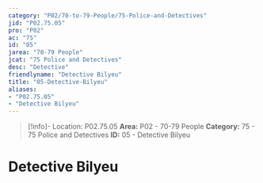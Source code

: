 ```yaml
---
category: "P02/70-to-79-People/75-Police-and-Detectives"
jid: "P02.75.05"
pro: "P02"
ac: "75"
id: "05"
jarea: "70-79 People"
jcat: "75 Police and Detectives"
desc: "Detective"
friendlyname: "Detective Bilyeu"
title: "05-Detective-Bilyeu"
aliases: 
- "P02.75.05"
- "Detective Bilyeu"
---
```

>[!info]- Location: P02.75.05
>**Area:** P02 - 70-79 People
>**Category:** 75 - 75 Police and Detectives
>**ID:** 05 - Detective Bilyeu

# Detective Bilyeu
